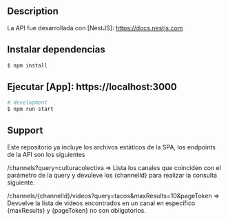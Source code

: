 ## Description

La API fue desarrollada con [NestJS]: https://docs.nestjs.com

## Instalar dependencias

```bash
$ npm install
```

## Ejecutar [App]: https://localhost:3000
```bash
# development
$ npm run start
```

## Support

Este repositorio ya incluye los archivos estáticos de la SPA, los endpoints de la API son los siguientes

/channels?query=culturacolectiva => Lista los canales que coinciden con el parámetro de la query y devuleve los {channelId} para realizar la consulta siguiente.

/channels/{channelId}/videos?query=tacos&maxResults=10&pageToken => Devuelve la lista de videos encontrados en un canal en específico {maxResults} y {pageToken} no son obligatorios.

